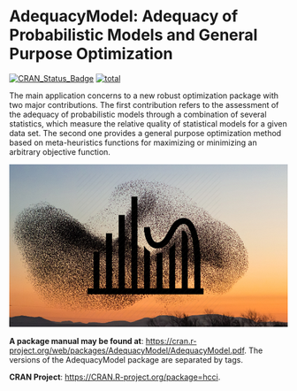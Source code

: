 # AdequacyModel: Adequacy of Probabilistic Models and General Purpose Optimization

[![CRAN_Status_Badge](https://www.r-pkg.org/badges/version/AdequacyModel)](https://CRAN.R-project.org/package=AdequacyModel)
[![total](http://cranlogs.r-pkg.org/badges/grand-total/AdequacyModel)](http://cranlogs.r-pkg.org/)


The main application concerns to a new robust optimization package with two major contributions. The first contribution refers to the assessment of the adequacy of probabilistic models through a combination of several statistics, which measure the relative quality of statistical models for a given data set. The second one provides a general purpose optimization method based on meta-heuristics functions for maximizing or minimizing an arbitrary objective function.


![fig_logo](https://raw.githubusercontent.com/PedroRafaelDinizMarinho/tempfiles/master/logo_gimp.png)


**A package manual may be found at**: https://cran.r-project.org/web/packages/AdequacyModel/AdequacyModel.pdf. The versions of the AdequacyModel package are separated by tags.

**CRAN Project**: https://CRAN.R-project.org/package=hcci.
